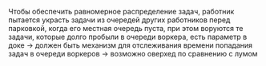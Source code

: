 Чтобы обеспечить равномерное распределение задач, работник пытается украсть задачи из очередей других работников перед парковкой, когда его местная очередь пуста, при этом воруются те задачи, которые долго пробыли в очереди воркера, есть параметр в доке -> должен быть механизм для отслеживания времени попадания задач в очереди воркеров -> возможно оверхед по сравнению с лумом